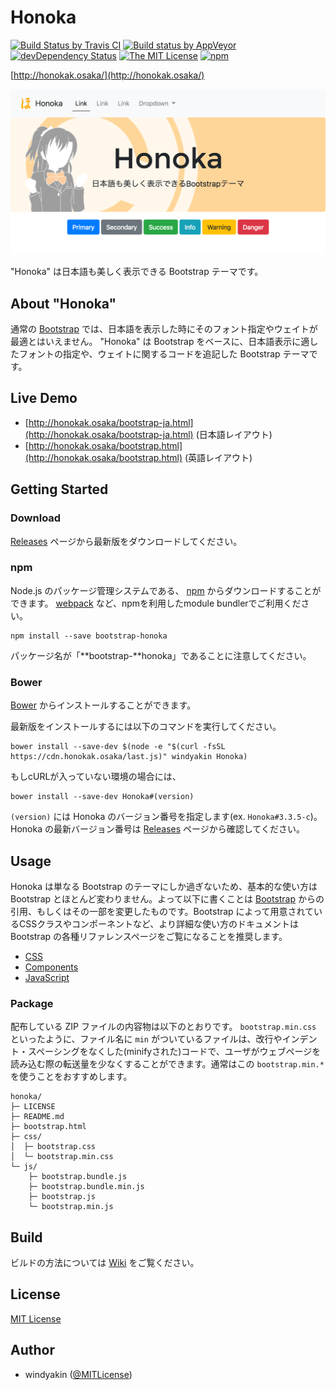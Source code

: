 # Honoka

[![Build Status by Travis CI](https://travis-ci.org/windyakin/Honoka.svg?branch=master)](https://travis-ci.org/windyakin/Honoka)
[![Build status by AppVeyor](https://ci.appveyor.com/api/projects/status/6j4y6bugti7f1aff/branch/master?svg=true)](https://ci.appveyor.com/project/windyakin/honoka/branch/master)
[![devDependency Status](https://david-dm.org/windyakin/Honoka/dev-status.svg)](https://david-dm.org/windyakin/Honoka#info=devDependencies)
[![The MIT License](https://img.shields.io/badge/license-MIT-blue.svg)](LICENSE)
[![npm](https://img.shields.io/npm/v/bootstrap-honoka.svg)](https://www.npmjs.com/package/bootstrap-honoka)

[http://honokak.osaka/](http://honokak.osaka/)

[![Honoka](docs/assets/img/sample.png)](http://honokak.osaka/)

"Honoka" は日本語も美しく表示できる Bootstrap テーマです。

## About "Honoka"

通常の [Bootstrap](http://getbootstrap.com/) では、日本語を表示した時にそのフォント指定やウェイトが最適とはいえません。 "Honoka" は Bootstrap をベースに、日本語表示に適したフォントの指定や、ウェイトに関するコードを追記した Bootstrap テーマです。

## Live Demo

* [http://honokak.osaka/bootstrap-ja.html](http://honokak.osaka/bootstrap-ja.html) (日本語レイアウト)
* [http://honokak.osaka/bootstrap.html](http://honokak.osaka/bootstrap.html) (英語レイアウト)

## Getting Started

### Download

[Releases](https://github.com/windyakin/Honoka/releases) ページから最新版をダウンロードしてください。

### npm

Node.js のパッケージ管理システムである、 [npm](https://npmjs.com) からダウンロードすることができます。 [webpack](https://webpack.js.org/) など、npmを利用したmodule bundlerでご利用ください。

```
npm install --save bootstrap-honoka
```

パッケージ名が「**bootstrap-**honoka」であることに注意してください。

### Bower

[Bower](http://bower.io/) からインストールすることができます。

最新版をインストールするには以下のコマンドを実行してください。

```
bower install --save-dev $(node -e "$(curl -fsSL https://cdn.honokak.osaka/last.js)" windyakin Honoka)
```

もしcURLが入っていない環境の場合には、

```
bower install --save-dev Honoka#(version)
```

`(version)` には Honoka のバージョン番号を指定します(ex. `Honoka#3.3.5-c`)。 Honoka の最新バージョン番号は [Releases](https://github.com/windyakin/Honoka/releases) ページから確認してください。

## Usage

Honoka は単なる Bootstrap のテーマにしか過ぎないため、基本的な使い方は Bootstrap とほとんど変わりません。よって以下に書くことは [Bootstrap](http://getbootstrap.com/getting-started/) からの引用、もしくはその一部を変更したものです。Bootstrap によって用意されているCSSクラスやコンポーネントなど、より詳細な使い方のドキュメントは Bootstrap の各種リファレンスページをご覧になることを推奨します。

* [CSS](http://getbootstrap.com/css/)
* [Components](http://getbootstrap.com/components/)
* [JavaScript](http://getbootstrap.com/javascript/)

### Package

配布している ZIP ファイルの内容物は以下のとおりです。 `bootstrap.min.css` といったように、ファイル名に `min` がついているファイルは、改行やインデント・スペーシングをなくした(minifyされた)コードで、ユーザがウェブページを読み込む際の転送量を少なくすることができます。通常はこの `bootstrap.min.*` を使うことをおすすめします。

```
honoka/
├─ LICENSE
├─ README.md
├─ bootstrap.html
├─ css/
│  ├─ bootstrap.css
│  └─ bootstrap.min.css
└─ js/
    ├─ bootstrap.bundle.js
    ├─ bootstrap.bundle.min.js
    ├─ bootstrap.js
    └─ bootstrap.min.js
```

## Build

ビルドの方法については [Wiki](https://github.com/windyakin/Honoka/wiki) をご覧ください。

## License

[MIT License](LICENSE)

## Author

* windyakin ([@MITLicense](https://twitter.com/MITLicense))

